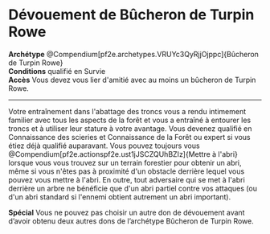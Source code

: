 # Dévouement de Bûcheron de Turpin Rowe

<p><span id="ctl00_MainContent_DetailedOutput"><strong>Archétype</strong> @Compendium[pf2e.archetypes.VRUYc3QyRjjOjppc]{Bûcheron de Turpin Rowe}<br><strong>Conditions</strong> qualifié en Survie<br><strong>Accès</strong> Vous devez vous lier d'amitié avec au moins un bûcheron de Turpin Rowe.<br></span></p>
<hr>
<p>Votre entraînement dans l'abattage des troncs vous a rendu intimement familier avec tous les aspects de la forêt et vous a entraîné à entourer les troncs et à utiliser leur stature à votre avantage. Vous devenez qualifié en Connaissance des scieries et Connaissance de la Forêt ou expert si vous étiez déjà qualifié  auparavant. Vous pouvez toujours vous @Compendium[pf2e.actionspf2e.ust1jJSCZQUhBZIz]{Mettre à l'abri} lorsque vous vous trouvez sur un terrain forestier pour obtenir un abri, même si vous n'êtes pas à proximité d'un obstacle derrière lequel vous pouvez vous mettre à l'abri. En outre, tout adversaire qui se met à l'abri derrière un arbre ne bénéficie que d'un abri partiel contre vos attaques (ou d'un abri standard si l'ennemi obtient autrement un abri important).</p>
<p><strong>Spécial</strong> Vous ne pouvez pas choisir un autre don de dévouement avant d’avoir obtenu deux autres dons de l’archétype Bûcheron de Turpin Rowe.</p>